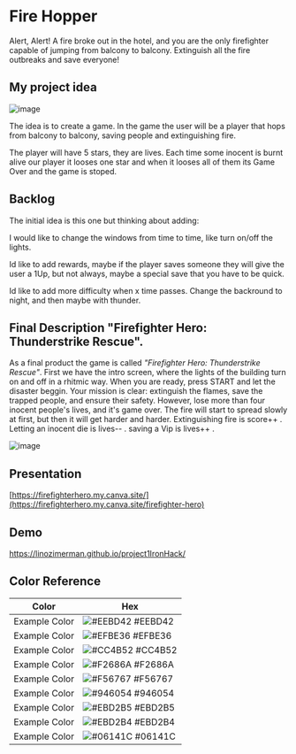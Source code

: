 #  Fire Hopper

Alert, Alert!
A fire broke out in the hotel, and you are the only firefighter capable of jumping from balcony to balcony.
Extinguish all the fire outbreaks and save everyone!



## My project idea

![image](https://github.com/Linozimerman/project1IronHack/assets/31054244/aa725f87-bcce-4dcd-8361-a57cd9d1358c)



The idea is to create a game. In the game the user will be a player that hops from balcony to balcony, saving people and extinguishing fire.

The player will have 5 stars, they are lives. Each time some inocent is burnt alive our player it looses one star and when it looses all of them its Game Over and the game is stoped.






## Backlog
The initial idea is this one but thinking about adding:

I would like to change the windows from time to time, like turn on/off the lights.

Id like to add rewards, maybe if the player saves someone they will give the user a 1Up, but not always, maybe a special save that you have to be quick.

Id like to add more difficulty when x time passes. Change the backround to night, and then maybe with thunder.




## Final Description "Firefighter Hero: Thunderstrike Rescue".
As a final product the game is called *"Firefighter Hero: Thunderstrike Rescue"*.
First we have the intro screen, where the lights of the building turn on and off in a rhitmic way.
When you are ready, press START and let the disaster beggin.
Your mission is clear: extinguish the flames, save the trapped people, and ensure their safety. However, lose more than four inocent people's lives, and it's game over. 
The fire will start to spread slowly at first, but then it will get harder and harder.
Extinguishing fire is score++ .
Letting an inocent die is lives-- .
saving a Vip is lives++ .



![image](https://github.com/Linozimerman/project1IronHack/assets/31054244/31b4b689-f863-4596-a62b-c0c7cf3ce678)




## Presentation
[https://firefighterhero.my.canva.site/](https://firefighterhero.my.canva.site/firefighter-hero)

## Demo
https://linozimerman.github.io/project1IronHack/


## Color Reference

| Color             | Hex                                                                |
| ----------------- | ------------------------------------------------------------------ |
| Example Color | ![#EEBD42](https://via.placeholder.com/10/0a192f?text=+) #EEBD42 |
| Example Color | ![#EFBE36](https://via.placeholder.com/10/f8f8f8?text=+) #EFBE36 |
| Example Color | ![#CC4B52](https://via.placeholder.com/10/00b48a?text=+) #CC4B52 |
| Example Color | ![#F2686A](https://via.placeholder.com/10/00b48a?text=+) #F2686A |
| Example Color | ![#F56767](https://via.placeholder.com/10/0a192f?text=+) #F56767 |
| Example Color | ![#946054](https://via.placeholder.com/10/f8f8f8?text=+) #946054 |
| Example Color | ![#EBD2B5](https://via.placeholder.com/10/00b48a?text=+) #EBD2B5 |
| Example Color | ![#EBD2B4](https://via.placeholder.com/10/00b48a?text=+) #EBD2B4 |
| Example Color | ![#06141C](https://via.placeholder.com/10/00b48a?text=+) #06141C |
